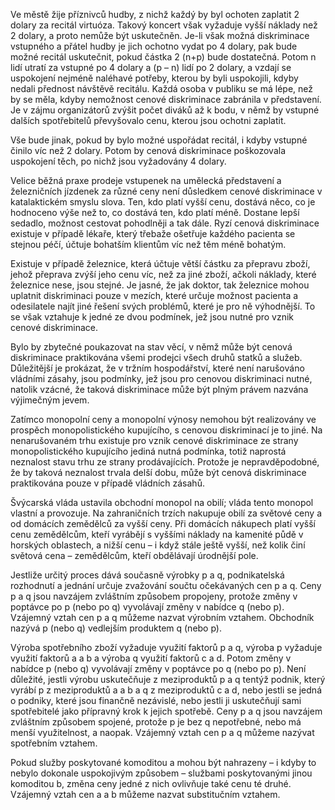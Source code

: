 Ve městě žije příznivců hudby, z nichž každý by byl ochoten zaplatit 2 dolary za recitál virtuóza. Takový koncert však vyžaduje vyšší náklady než 2 dolary, a proto nemůže být uskutečněn. Je-li však možná diskriminace vstupného a přátel hudby je jich ochotno vydat po 4 dolary, pak bude možné recitál uskutečnit, pokud částka 2 (n+p) bude dostatečná. Potom n lidí utratí za vstupné po 4 dolary a (p – n) lidí po 2 dolary, a vzdají se uspokojení nejméně naléhavé potřeby, kterou by byli uspokojili, kdyby nedali přednost návštěvě recitálu. Každá osoba v publiku se má lépe, než by se měla, kdyby nemožnost cenové diskriminace zabránila v představení. Je v zájmu organizátorů zvýšit počet diváků až k bodu, v němž by vstupné dalších spotřebitelů převyšovalo cenu, kterou jsou ochotni zaplatit.

Vše bude jinak, pokud by bylo možné uspořádat recitál, i kdyby vstupné činilo víc než 2 dolary. Potom by cenová diskriminace poškozovala uspokojení těch, po nichž jsou vyžadovány 4 dolary.

Velice běžná praxe prodeje vstupenek na umělecká představení a železničních jízdenek za různé ceny není důsledkem cenové diskriminace v katalaktickém smyslu slova. Ten, kdo platí vyšší cenu, dostává něco, co je hodnoceno výše než to, co dostává ten, kdo platí méně. Dostane lepší sedadlo, možnost cestovat pohodlněji a tak dále. Ryzí cenová diskriminace existuje v případě lékaře, který třebaže ošetřuje každého pacienta se stejnou péčí, účtuje bohatším klientům víc než těm méně bohatým.

Existuje v případě železnice, která účtuje větší částku za přepravu zboží, jehož přeprava zvýší jeho cenu víc, než za jiné zboží, ačkoli náklady, které železnice nese, jsou stejné. Je jasné, že jak doktor, tak železnice mohou uplatnit diskriminaci pouze v mezích, které určuje možnost pacienta a odesilatele najít jiné řešení svých problémů, které je pro ně výhodnější. To se však vztahuje k jedné ze dvou podmínek, jež jsou nutné pro vznik cenové diskriminace.

Bylo by zbytečné poukazovat na stav věcí, v němž může být cenová diskriminace praktikována všemi prodejci všech druhů statků a služeb. Důležitější je prokázat, že v tržním hospodářství, které není narušováno vládními zásahy, jsou podmínky, jež jsou pro cenovou diskriminaci nutné, natolik vzácné, že taková diskriminace může být plným právem nazvána výjimečným jevem.

Zatímco monopolní ceny a monopolní výnosy nemohou být realizovány ve prospěch monopolistického kupujícího, s cenovou diskriminací je to jiné. Na nenarušovaném trhu existuje pro vznik cenové diskriminace ze strany monopolistického kupujícího jediná nutná podmínka, totiž naprostá neznalost stavu trhu ze strany prodávajících. Protože je nepravděpodobné, že by taková neznalost trvala delší dobu, může být cenová diskriminace praktikována pouze v případě vládních zásahů.

Švýcarská vláda ustavila obchodní monopol na obilí; vláda tento monopol vlastní a provozuje. Na zahraničních trzích nakupuje obilí za světové ceny a od domácích zemědělců za vyšší ceny. Při domácích nákupech platí vyšší cenu zemědělcům, kteří vyrábějí s vyššími náklady na kamenité půdě v horských oblastech, a nižší cenu – i když stále ještě vyšší, než kolik činí světová cena – zemědělcům, kteří obdělávají úrodnější pole.

Jestliže určitý proces dává současně výrobky p a q, podnikatelská rozhodnutí a jednání určuje zvažování součtu očekávaných cen p a q. Ceny p a q jsou navzájem zvláštním způsobem propojeny, protože změny v poptávce po p (nebo po q) vyvolávají změny v nabídce q (nebo p). Vzájemný vztah cen p a q můžeme nazvat výrobním vztahem. Obchodník nazývá p (nebo q) vedlejším produktem q (nebo p).

Výroba spotřebního zboží vyžaduje využití faktorů p a q, výroba p vyžaduje využití faktorů a a b a výroba q využití faktorů c a d. Potom změny v nabídce p (nebo q) vyvolávají změny v poptávce po q (nebo po p). Není důležité, jestli výrobu uskutečňuje z meziproduktů p a q tentýž podnik, který vyrábí p z meziproduktů a a b a q z meziproduktů c a d, nebo jestli se jedná o podniky, které jsou finančně nezávislé, nebo jestli ji uskutečňují sami spotřebitelé jako přípravný krok k jejich spotřebě. Ceny p a q jsou navzájem zvláštním způsobem spojené, protože p je bez q nepotřebné, nebo má menší využitelnost, a naopak. Vzájemný vztah cen p a q můžeme nazývat spotřebním vztahem.

Pokud služby poskytované komoditou a mohou být nahrazeny – i kdyby to nebylo dokonale uspokojivým způsobem – službami poskytovanými jinou komoditou b, změna ceny jedné z nich ovlivňuje také cenu té druhé. Vzájemný vztah cen a a b můžeme nazvat substitučním vztahem.